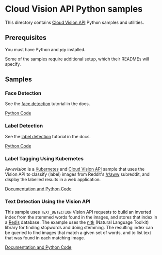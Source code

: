 # Cloud Vision API Python samples

This directory contains [Cloud Vision API](https://cloud.google.com/vision/) Python samples and utilities.

## Prerequisites

You must have Python and `pip` installed.

Some of the samples require additional setup, which their READMEs will specify.

## Samples

### Face Detection

See the [face detection](https://cloud.google.com/vision/docs/face-tutorial) tutorial in the docs.

[Python Code](face_detection)

### Label Detection

See the [label detection](https://cloud.google.com/vision/docs/label-tutorial) tutorial in the docs.

[Python Code](label)

### Label Tagging Using Kubernetes

*Awwvision* is a [Kubernetes](https://github.com/kubernetes/kubernetes/) and
[Cloud Vision API](https://cloud.google.com/vision/) sample that uses the
Vision API to classify (label) images from Reddit's
[/r/aww](https://reddit.com/r/aww) subreddit, and display the labelled results
in a web application.

[Documentation and Python Code](awwvision)

### Text Detection Using the Vision API

This sample uses `TEXT_DETECTION` Vision API requests to build an inverted
index from the stemmed words found in the images, and stores that index in a
[Redis](redis.io) database. The example uses the
[nltk](http://www.nltk.org/index.html) (Natural Language Toolkit) library for
finding stopwords and doing stemming. The resulting index can be queried to find
images that match a given set of words, and to list text that was found in each
matching image.

[Documentation and Python Code](text)
